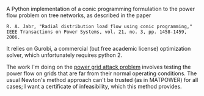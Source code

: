 A Python implementation of a conic programming formulation to the power flow
problem on tree networks, as described in the paper

```
R. A. Jabr, "Radial distribution load flow using conic programming,"
IEEE Transactions on Power Systems, vol. 21, no. 3, pp. 1458-1459, 2006.
```

It relies on Gurobi, a commercial (but free academic license) optimization
solver, which unfortunately requires python 2.

The work I'm doing on the [power grid attack problem](https://github.com/sharnett/tree-power-flow)
involves testing the power flow on grids that are far from their
normal operating conditions. The usual Newton's method approach can't be trusted
(as in MATPOWER) for all cases; I want a certificate of
infeasibility, which this method provides.
